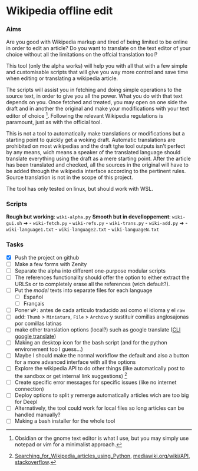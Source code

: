 # Wikipedia offline edit

### Aims

Are you good with  Wikipedia markup and tired of being limited to be online in order to edit an article? Do you want to translate on the text editor of your choice without all the limitations on the offcial translation tool?

This tool (only the alpha works) will help you with all that with a few simple and customisable scripts that will give you way more control and save time when editing or translating a wikipedia article.

The scripts will assist you in fetching and doing simple operations to the source text, in order to give you all the power. What you do with that text depends on you. Once fetched and treated, you may open on one side the draft and in another the original and make your modifications with your text editor of choice [^1]. Following the relevant Wikipedia regulations is paramount, just as with the official tool.

This is not a tool to automatically make translations or modifications but a starting point to quickly get a woking draft. Automatic translations are prohibited on most wikipedias and the draft tghe tool outputs isn't perfect by any means, wich means a speaker of the translated language should translate everything using the draft as a mere starting point. After the article has been translated and checked, all the sources in the original will have to be added through the wikipedia interface according to the pertinent rules. Source translation is not in the scope of this project.

The tool has only tested on linux, but should work with WSL.

### Scripts

**Rough but working**: `wiki-alpha.py`
**Smooth but in develloppement**: 
`wiki-gui.sh` ➜
	- `wiki-fetch.py`
	- `wiki-refs.py`
	- `wiki-trans.py`
	- `wiki-add.py` ➜
			- `wiki-language1.txt`
			- `wiki-language2.txt`
 			- `wiki-languageN.txt`

### Tasks

- [X] Push the project on github
- [ ] Make a few forms with Zenity
- [ ] Separate the alpha into different one-purpose modular scripts
- [ ] The references functionality should offer the option to either extract the URLSs or to completely erase all the references (wich default?).
- [ ] Put the _model_ texts into separate files for each language
	- [ ] Español
	- [ ] Français
- [ ] Poner `WP:` antes de cada articulo traducido asi como el idioma y el `raw`
- [ ] add: `Thumb` > `Miniatura`, `File` > `Archivo` y sustituir comillas anglosajonas por comillas latinas
- [ ] make other translation options (local?) such as google translate ([CLI google translate](https://ostechnix.com/use-google-translate-commandline-linux/))
- [ ] Making an desktop icon for the bash script (and for the python environement too I guess...)
- [ ] Maybe I should make the normal workflow the default and also a button for a more advanced interface with all the options
- [ ]  Explore the wikipedia API to do other things (like automatically post to the sandbox or get internal link suggestions) [^2]
- [ ] Create specific error messages for specific issues (like no internet connection)
- [ ] Deploy options to split y remerge automatically articles wich are too big for Deepl
- [ ] Alternatively, the tool could work for local files so long articles can be handled manually?
- [ ] Making a bash installer for the whole tool

[^1]:Obsidian or the gnome text editor is what I use, but you may simply use notepad or vim for a minimalist approach.
[^2]:[Searching_for_Wikipedia_articles_using_Python](https://api.wikimedia.org/wiki/Searching_for_Wikipedia_articles_using_Python), [mediawiki.org/wiki/API](https://www.mediawiki.org/wiki/API:Main_page), [stackoverflow](https://stackoverflow.com/questions/627594/is-there-a-wikipedia-api/627606#627606).
